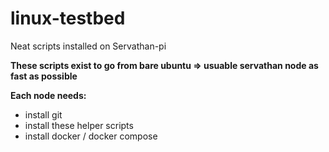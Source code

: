 # linux-testbed
Neat scripts installed on Servathan-pi

**These scripts exist to go from bare ubuntu => usuable servathan node
as fast as possible**


**Each node needs:**

* install git
* install these helper scripts
* install docker / docker compose
